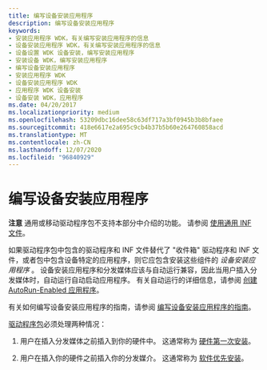 ```yaml
---
title: 编写设备安装应用程序
description: 编写设备安装应用程序
keywords:
- 安装应用程序 WDK，有关编写安装应用程序的信息
- 设备安装应用程序 WDK，有关编写安装应用程序的信息
- 设备设置 WDK 设备安装，编写安装应用程序
- 安装设备 WDK，编写安装应用程序
- 编写设备安装应用程序
- 安装应用程序 WDK
- 设备安装应用程序 WDK
- 应用程序 WDK 设备安装
- 设备安装 WDK，应用程序
ms.date: 04/20/2017
ms.localizationpriority: medium
ms.openlocfilehash: 53209dbc16dee58c63df717a3bf0945b3b8bfaee
ms.sourcegitcommit: 418e6617e2a695c9cb4b37b5b60e264760858acd
ms.translationtype: MT
ms.contentlocale: zh-CN
ms.lasthandoff: 12/07/2020
ms.locfileid: "96840929"
---
```

# <a name="writing-a-device-installation-application"></a>编写设备安装应用程序





**注意**  通用或移动驱动程序包不支持本部分中介绍的功能。 请参阅 [使用通用 INF 文件](using-a-universal-inf-file.md)。

 
如果驱动程序包中包含的驱动程序和 INF 文件替代了 "收件箱" 驱动程序和 INF 文件，或者包中包含设备特定的应用程序，则它应包含安装这些组件的 *设备安装应用程序* 。 设备安装应用程序和分发媒体应该与自动运行兼容，因此当用户插入分发媒体时，自动运行自动启动应用程序。 有关自动运行的详细信息，请参阅 [创建 AutoRun-Enabled 应用程序](/previous-versions/windows/desktop/legacy/cc144206(v=vs.85))。

有关如何编写设备安装应用程序的指南，请参阅 [编写设备安装应用程序的指南](guidelines-for-writing-device-installation-applications.md)。

[驱动程序包](driver-packages.md)必须处理两种情况：

1.  用户在插入分发媒体之前插入到你的硬件中。 这通常称为 [硬件第一次安装](hardware-first-installation.md)。

2.  用户在插入你的硬件之前插入你的分发媒介。 这通常称为 [软件优先安装](software-first-installation.md)。

 

